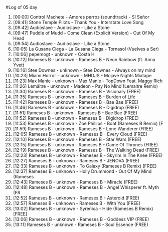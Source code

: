 #Log of 05 day

1. [00:00] Control Machete - Amores perros (soundtrack) - Sí Señor
1. [09:41] Stone Temple Pilots - Thank You - Interstate Love Song
1. [09:42] Audioslave - Audioslave - Like a Stone
1. [09:47] Puddle of Mudd - Come Clean (Explicit Version) - Out Of My Head
1. [09:54] Audioslave - Audioslave - Like a Stone
1. [10:05] La Gusana Ciega - La Gusana Ciega - Tornasol (Vuelves a Ser)
1. [10:06] pepemogt - unknown - Costa H
1. [10:12] Rameses B - unknown - Rameses B - Neon Rainbow (ft. Anna Yvett
1. [10:16] Stee Downes - unknown - Stee Downes - Always on my mind
1. [10:23] Miami Horror - unknown - MHDJS - Mojave Nights Mixtape
1. [11:23] Max Manie - unknown - Max Manie - TopDown Feat. Maggy Rich
1. [11:26] Lemâitre - unknown - Madeon - Pay No Mind (Lemaitre Remix)
1. [11:30] Rameses B - unknown - Rameses B - Visionary (FREE)
1. [11:35] Rameses B - unknown - Rameses B - Burden of Life
1. [11:42] Rameses B - unknown - Rameses B - Bae Bae (FREE)
1. [11:46] Rameses B - unknown - Rameses B - Digidrop (FREE)
1. [11:51] Rameses B - unknown - Rameses B - Bae Bae (FREE)
1. [11:52] Rameses B - unknown - Rameses B - Digidrop (FREE)
1. [11:53] Rameses B - unknown - Zoë Phillips - Boat (Rameses B Remix) [F
1. [11:59] Rameses B - unknown - Rameses B - Lone Wanderer (FREE)
1. [12:05] Rameses B - unknown - Rameses B - Every Cloud (FREE)
1. [12:10] Rameses B - unknown - Rameses B - Star Wars (FREE)
1. [12:15] Rameses B - unknown - Rameses B - Game Of Thrones (FREE)
1. [12:19] Rameses B - unknown - Rameses B - The Walking Dead (FREE)
1. [12:23] Rameses B - unknown - Rameses B - Skyrim In The Knee (FREE)
1. [12:27] Rameses B - unknown - Rameses B - JENOVA (FREE)
1. [12:33] Rameses B - unknown - To Galaxy (Rameses B Remix) [FREE]
1. [12:37] Rameses B - unknown - Holly Drummond - Out Of My Mind (Rameses
1. [12:43] Rameses B - unknown - Rameses B - Miracle (FREE)
1. [12:48] Rameses B - unknown - Rameses B - Angel Whisperer ft. Myth (FR
1. [12:52] Rameses B - unknown - Rameses B - Asteroid (FREE)
1. [12:57] Rameses B - unknown - Rameses B - With You (FREE)
1. [13:02] Rameses B - unknown - Syrenica - Hide (Rameses B Remix) [FREE]
1. [13:06] Rameses B - unknown - Rameses B - Goddess VIP (FREE)
1. [13:11] Rameses B - unknown - Rameses B - Soul Essence (FREE)
